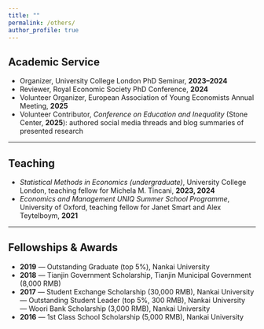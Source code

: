 ```yaml
---
title: ""
permalink: /others/
author_profile: true
---
```



## Academic Service

- Organizer, University College London PhD Seminar, **2023–2024**  
- Reviewer, Royal Economic Society PhD Conference, **2024**  
- Volunteer Organizer, European Association of Young Economists Annual Meeting, **2025**  
- Volunteer Contributor, *Conference on Education and Inequality* (Stone Center, **2025**): authored social media threads and blog summaries of presented research  

---

## Teaching

- *Statistical Methods in Economics (undergraduate)*, University College London, teaching fellow for Michela M. Tincani, **2023, 2024**  
- *Economics and Management UNIQ Summer School Programme*, University of Oxford, teaching fellow for Janet Smart and Alex Teytelboym, **2021**

---

## Fellowships & Awards

- **2019** — Outstanding Graduate (top 5%), Nankai University  
- **2018** — Tianjin Government Scholarship, Tianjin Municipal Government (8,000 RMB)  
- **2017**
  — Student Exchange Scholarship (30,000 RMB), Nankai University  
  — Outstanding Student Leader (top 5%, 300 RMB), Nankai University  
  — Woori Bank Scholarship (3,000 RMB), Nankai University  
- **2016** — 1st Class School Scholarship (5,000 RMB), Nankai University
